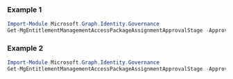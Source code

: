 ### Example 1
```powershell
Import-Module Microsoft.Graph.Identity.Governance
Get-MgEntitlementManagementAccessPackageAssignmentApprovalStage -ApprovalId $approvalId -ApprovalStageId $approvalStageId
```
### Example 2
```powershell
Import-Module Microsoft.Graph.Identity.Governance
Get-MgEntitlementManagementAccessPackageAssignmentApprovalStage -ApprovalId $approvalId
```
